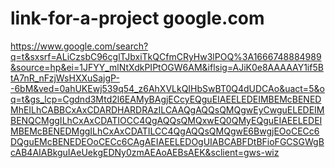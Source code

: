 # link-for-a-project google.com
https://www.google.com/search?q=t&sxsrf=ALiCzsbC96cglTJbxiTkQCfmCRyHw3lPOQ%3A1666748884989&source=hp&ei=1JFYY_mlNtXdkPIPtOGW6AM&iflsig=AJiK0e8AAAAAY1if5BtA7nR_nFzjWsHXXuSajgP--6bM&ved=0ahUKEwj539q54_z6AhXVLkQIHbSwBT0Q4dUDCAo&uact=5&oq=t&gs_lcp=Cgdnd3Mtd2l6EAMyBAgjECcyEQguEIAEELEDEIMBEMcBENEDMhEILhCABBCxAxCDARDHARDRAzILCAAQgAQQsQMQgwEyCwguELEDEIMBENQCMggILhCxAxCDATIOCC4QgAQQsQMQxwEQ0QMyEQguEIAEELEDEIMBEMcBENEDMggILhCxAxCDATILCC4QgAQQsQMQgwE6BwgjEOoCECc6DQguEMcBENEDEOoCECc6CAgAEIAEELEDOgUIABCABFDtBFioFGCSGWgBcAB4AIABkguIAeUekgEDNy0zmAEAoAEBsAEK&sclient=gws-wiz
